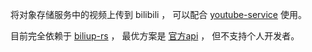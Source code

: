 将对象存储服务中的视频上传到 bilibili ， 可以配合 [youtube-service](https://github.com/yichen-wecgwm/youtube-service) 使用。

目前完全依赖于 [biliup-rs](https://github.com/biliup/biliup-rs) ， 最优方案是 [官方api](https://openhome.bilibili.com/company/add) ， 但不支持个人开发者。
